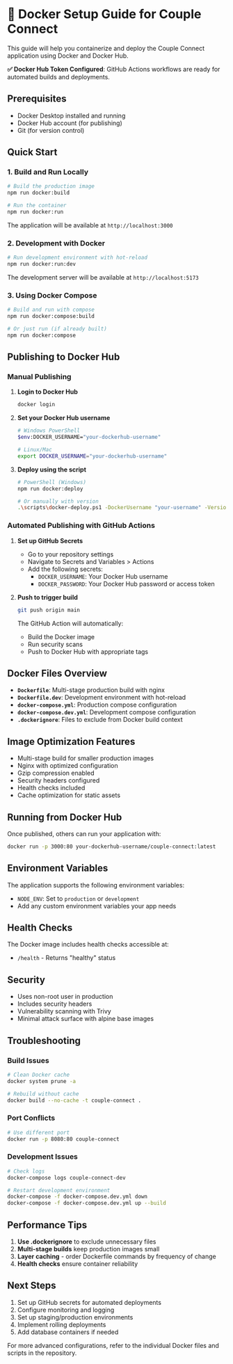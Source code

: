 # 🐳 Docker Setup Guide for Couple Connect

This guide will help you containerize and deploy the Couple Connect application using Docker and Docker Hub.

**✅ Docker Hub Token Configured**: GitHub Actions workflows are ready for automated builds and deployments.

## Prerequisites

- Docker Desktop installed and running
- Docker Hub account (for publishing)
- Git (for version control)

## Quick Start

### 1. Build and Run Locally

```bash
# Build the production image
npm run docker:build

# Run the container
npm run docker:run
```

The application will be available at `http://localhost:3000`

### 2. Development with Docker

```bash
# Run development environment with hot-reload
npm run docker:run:dev
```

The development server will be available at `http://localhost:5173`

### 3. Using Docker Compose

```bash
# Build and run with compose
npm run docker:compose:build

# Or just run (if already built)
npm run docker:compose
```

## Publishing to Docker Hub

### Manual Publishing

1. **Login to Docker Hub**

   ```bash
   docker login
   ```

2. **Set your Docker Hub username**

   ```bash
   # Windows PowerShell
   $env:DOCKER_USERNAME="your-dockerhub-username"

   # Linux/Mac
   export DOCKER_USERNAME="your-dockerhub-username"
   ```

3. **Deploy using the script**

   ```bash
   # PowerShell (Windows)
   npm run docker:deploy

   # Or manually with version
   .\scripts\docker-deploy.ps1 -DockerUsername "your-username" -Version "1.0.0"
   ```

### Automated Publishing with GitHub Actions

1. **Set up GitHub Secrets**
   - Go to your repository settings
   - Navigate to Secrets and Variables > Actions
   - Add the following secrets:
     - `DOCKER_USERNAME`: Your Docker Hub username
     - `DOCKER_PASSWORD`: Your Docker Hub password or access token

2. **Push to trigger build**

   ```bash
   git push origin main
   ```

   The GitHub Action will automatically:
   - Build the Docker image
   - Run security scans
   - Push to Docker Hub with appropriate tags

## Docker Files Overview

- **`Dockerfile`**: Multi-stage production build with nginx
- **`Dockerfile.dev`**: Development environment with hot-reload
- **`docker-compose.yml`**: Production compose configuration
- **`docker-compose.dev.yml`**: Development compose configuration
- **`.dockerignore`**: Files to exclude from Docker build context

## Image Optimization Features

- Multi-stage build for smaller production images
- Nginx with optimized configuration
- Gzip compression enabled
- Security headers configured
- Health checks included
- Cache optimization for static assets

## Running from Docker Hub

Once published, others can run your application with:

```bash
docker run -p 3000:80 your-dockerhub-username/couple-connect:latest
```

## Environment Variables

The application supports the following environment variables:

- `NODE_ENV`: Set to `production` or `development`
- Add any custom environment variables your app needs

## Health Checks

The Docker image includes health checks accessible at:

- `/health` - Returns "healthy" status

## Security

- Uses non-root user in production
- Includes security headers
- Vulnerability scanning with Trivy
- Minimal attack surface with alpine base images

## Troubleshooting

### Build Issues

```bash
# Clean Docker cache
docker system prune -a

# Rebuild without cache
docker build --no-cache -t couple-connect .
```

### Port Conflicts

```bash
# Use different port
docker run -p 8080:80 couple-connect
```

### Development Issues

```bash
# Check logs
docker-compose logs couple-connect-dev

# Restart development environment
docker-compose -f docker-compose.dev.yml down
docker-compose -f docker-compose.dev.yml up --build
```

## Performance Tips

1. **Use .dockerignore** to exclude unnecessary files
2. **Multi-stage builds** keep production images small
3. **Layer caching** - order Dockerfile commands by frequency of change
4. **Health checks** ensure container reliability

## Next Steps

1. Set up GitHub secrets for automated deployments
2. Configure monitoring and logging
3. Set up staging/production environments
4. Implement rolling deployments
5. Add database containers if needed

For more advanced configurations, refer to the individual Docker files and scripts in the repository.
